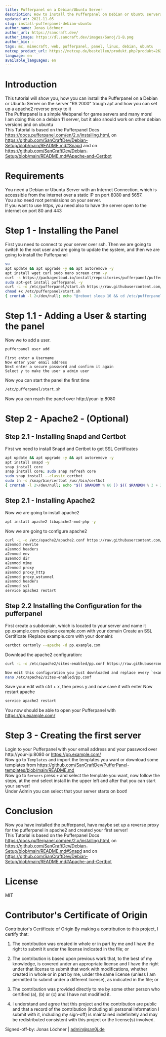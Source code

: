 ```yaml
---
title: Pufferpanel on a Debian/Ubuntu Server
description: How to install the Pufferpanel on Debian or Ubuntu servers
updated_at: 2021-11-05
slug: install-pufferpanel-debian-ubuntu
author_name: Jonas Löchner
author_url: https://sancraft.dev/
author_image: https://dl.sancraft.dev/images/Sanoj/1-B.png
author_bio: -
tags: mc, minecraft, web, pufferpanel, panel, linux, debian, ubuntu
netcup_product_url: https://netcup.de/bestellen/produkt.php?produkt=2623
language: en
available_languages: en
---
```


# Introduction
This tutorial will show you, how you can install the Pufferpanel on a Debian or Ubuntu Server on the server "RS 2000" trough apt and how you can set up a apache2 reverse proxy to it <br>
The Pufferpanel is a simple Webpanel for game servers and many more! <br>
I am doing this on a debian 11 server, but it also should work on other debian versions and on ubuntu <br>
This Tutorial is based on the Pufferpanel Docs https://docs.pufferpanel.com/en/2.x/installing.html, on https://github.com/SanCraftDev/Debian-Setup/blob/main/README.md#Snapd and on https://github.com/SanCraftDev/Debian-Setup/blob/main/README.md#Apache-and-Certbot

# Requirements
You need a Debian or Ubuntu Server with an Internet Connection, which is accessible from the internet over a static IP on port 8080 and 5657. <br>
You also need root permissions on your server. <br>
If you want to use https, you need also to have the server open to the internet on port 80 and 443

# Step 1 - Installing the Panel
First you need to connect to your server over ssh.
Then we are going to switch to the root user and are going to update the system, and then we are going to install the Pufferpanel
```sh
su
apt update && apt upgrade -y && apt autoremove -y
apt install wget curl sudo nano screen cron -y
curl -s https://packagecloud.io/install/repositories/pufferpanel/pufferpanel/script.deb.sh | sudo bash
sudo apt-get install pufferpanel -y
curl -L -o /etc/pufferpanel/start.sh https://raw.githubusercontent.com/2020Sanoj/community-tutorials/pufferpanel/community-tutorials/pufferpanel/configs/start.sh
chmod +x /etc/pufferpanel/start.sh
{ crontab -l 2>/dev/null; echo "@reboot sleep 10 && cd /etc/pufferpanel/ && ./start.sh" ; } | crontab -
```

# Step 1.1 - Adding a User & starting the panel
Now we to add a user. <br>
```sh
pufferpanel user add
```
```
First enter a Username
Now enter your email address
Next enter a secure password and confirm it again
Select y to make the user a admin user
```
Now you can start the panel the first time
```sh
/etc/pufferpanel/start.sh
```
Now you can reach the panel over http://your-ip:8080

# Step 2 - Apache2 - (Optional)

## Step 2.1 - Installing Snapd and Certbot
First we need to install Snapd and Certbot to get SSL Certificates
```sh
apt update && apt upgrade -y && apt autoremove -y
apt install snapd -y
snap install core
snap install core; sudo snap refresh core
sudo snap install --classic certbot
sudo ln -s /snap/bin/certbot /usr/bin/certbot
{ crontab -l 2>/dev/null; echo "$(( $RANDOM % 60 )) $(( $RANDOM % 3 + 3 )) * * * sudo certbot renew --dry-run" ; } | crontab -
```

## Step 2.1 - Installing Apache2
Now we are going to install apache2
```sh
apt install apache2 libapache2-mod-php -y
```
Now we are going to configure apache2
```sh
curl -L -o /etc/apache2/apache2.conf https://raw.githubusercontent.com/2020Sanoj/community-tutorials/pufferpanel/community-tutorials/pufferpanel/configs/apache2.conf
a2enmod rewrite
a2enmod headers
a2enmod env
a2enmod dir
a2enmod mime
a2enmod proxy
a2enmod proxy_http
a2enmod proxy_wstunnel
a2enmod headers
a2enmod ssl
service apache2 restart
```
## Step 2.2 Installing the Configuration for the pufferpanel
First create a subdomain, which is located to your server and name it pp.example.com (replace example.com with your domain
Create an SSL Certificate (Replace example.com with your domain):
```sh
certbot certonly --apache -d pp.example.com
```
Download the apache2 configuration:
```sh
curl -L -o /etc/apache2/sites-enabled/pp.conf https://raw.githubusercontent.com/2020Sanoj/community-tutorials/pufferpanel/community-tutorials/pufferpanel/configs/pp.conf
```
```sh
Now edit this configuration you just downloaded and replace every `example.com` with your domain
nano /etc/apache2/sites-enabled/pp.conf
```
Save your edit with ctrl + x, then press y and now save it with enter
Now restart apache
```sh
service apache2 restart
```
You now should be able to open your Pufferpanel with https://pp.example.com/

# Step 3 - Creating the first server
Login to your Pufferpanel with your email address and your password over http://your-ip:8080 or https://pp.example.com/ <br>
Now go to `Templates` and import the templates you want or download some templates from https://github.com/SanCraftDev/PufferPanel-templates/blob/main/README.md <br>
Now go to `Servers` press `+` and select the template you want, now follow the steps, at the end select install in the upper left and after that you can start your server! <br>
Under Admin you can select that your server starts on boot!

# Conclusion
Now you have installed the pufferpanel, have maybe set up a reverse proxy for the pufferpanel in apache2 and created your first server! <br>
This Tutorial is based on the Pufferpanel Docs https://docs.pufferpanel.com/en/2.x/installing.html, on https://github.com/SanCraftDev/Debian-Setup/blob/main/README.md#Snapd and on https://github.com/SanCraftDev/Debian-Setup/blob/main/README.md#Apache-and-Certbot

# License
MIT

# Contributor's Certificate of Origin
Contributor's Certificate of Origin By making a contribution to this project, I certify that:

 1) The contribution was created in whole or in part by me and I have the right to submit it under the license indicated in the file; or

 2) The contribution is based upon previous work that, to the best of my knowledge, is covered under an appropriate license and I have the right under that license to submit that work with modifications, whether created in whole or in part by me, under the same license (unless I am permitted to submit under a different license), as indicated in the file; or

 3) The contribution was provided directly to me by some other person who certified (a), (b) or (c) and I have not modified it.

 4) I understand and agree that this project and the contribution are public and that a record of the contribution (including all personal information I submit with it, including my sign-off) is maintained indefinitely and may be redistributed consistent with this project or the license(s) involved.

Signed-off-by: Jonas Löchner | [admin@san0j.de](mailto:admin@san0j.de)
